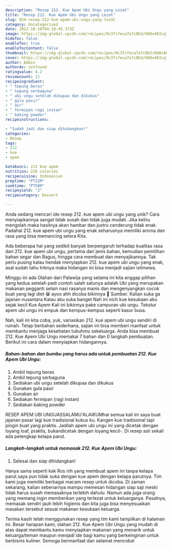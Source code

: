```yaml
---
description: "Resep 212. Kue Apem Ubi Ungu yang Lezat"
title: "Resep 212. Kue Apem Ubi Ungu yang Lezat"
slug: 924-resep-212-kue-apem-ubi-ungu-yang-lezat
category: Uncategorized
date: 2022-10-10T04:10:45.373Z
image: https://img-global.cpcdn.com/recipes/0c37cfeca7a7c0b3/680x482cq70/212-kue-apem-ubi-ungu-foto-resep-utama.jpg
hideToc: false
enableToc: true
enableTocContent: false
thumbnail: https://img-global.cpcdn.com/recipes/0c37cfeca7a7c0b3/680x482cq70/212-kue-apem-ubi-ungu-foto-resep-utama.jpg
cover: https://img-global.cpcdn.com/recipes/0c37cfeca7a7c0b3/680x482cq70/212-kue-apem-ubi-ungu-foto-resep-utama.jpg
author: Admin
authorAv: notfound
ratingvalue: 4.2
reviewcount: 11
recipeingredient:
- " tepung beras"
- " tepung serbaguna"
- " ubi ungu setelah dikupaa dan dikukus"
- " gula pasir"
- " air"
- " fermipan ragi instan"
- " baking powder"
recipeinstructions:

- "Sudah jadi dan siap dihidangkan!"
categories:
- Resep
tags:
- 212
- kue
- apem

katakunci: 212 kue apem 
nutrition: 226 calories
recipecuisine: Indonesian
preptime: "PT22M"
cooktime: "PT58M"
recipeyield: "2"
recipecategory: Dessert

---
```





Anda sedang mencari ide resep 212. kue apem ubi ungu yang unik? Cara menyiapkannya sangat tidak susah dan tidak juga mudah. Jika keliru mengolah maka hasilnya akan hambar dan justru cenderung tidak enak. Padahal 212. kue apem ubi ungu yang enak seharusnya memiliki aroma dan rasa yang bisa memancing selera Kita.





Ada beberapa hal yang sedikit banyak berpengaruh terhadap kualitas rasa dari 212. kue apem ubi ungu, pertama dari jenis bahan, kemudian pemilihan bahan segar dan Bagus, hingga cara membuat dan menyajikannya. Tak perlu pusing kalau hendak menyiapkan 212. kue apem ubi ungu yang enak,      asal sudah tahu triknya maka hidangan ini bisa menjadi sajian istimewa.














Minggu ini ada Olahan dari Palawija yang selama ini kita anggap pilihan yang kedua setelah padi contoh salah satunya adalah Ubi yang merupakan makanan pegganti selain nasi rasanya manis dan mengenyangkan cocok buat yang lagi diet 😁 ayoo ahh dicoba bikinnya 🤗 Sumber. Kalian suka ga jajanan nusantara Kalau aku suka banget Nah ini nich kue kesukaan aku sejak kecil Kue Apem Kali ini bikinnya pake campuran ubi ungu. Tekstur apem ubi ungu ini empuk dan kempus-kempus seperti kasur busa.






Nah, kali ini kita coba, yuk, variasikan 212. kue apem ubi ungu sendiri di rumah. Tetap berbahan sederhana, sajian ini bisa memberi manfaat untuk membantu menjaga kesehatan tubuhmu sekeluarga. Anda bisa membuat 212. Kue Apem Ubi Ungu memakai 7 bahan dan 0 langkah pembuatan. Berikut ini cara dalam menyiapkan hidangannya.

<!--inarticleads1-->

##### Bahan-bahan dan bumbu yang harus ada untuk pembuatan 212. Kue Apem Ubi Ungu:

1. Ambil  tepung beras
1. Ambil  tepung serbaguna
1. Sediakan  ubi ungu setelah dikupaa dan dikukus
1. Gunakan  gula pasir
1. Gunakan  air
1. Sediakan  fermipan (ragi instan)
1. Sediakan  baking powder


RESEP APEM UBI UNGUASSALAMU&#39;ALAIKUMhai semua kali ini saya buat jajanan pasar lagi kue tradisional kukus ku. Kangen kue tradisional tapi pingin buat yang praktis. Jadilah apem ubi ungu ini yang dicetak dengan loyang loaf, praktis, bukandicetak dengan loyang kecil-. Di resep asli sekali ada pelengkap kelapa parut. 

<!--inarticleads2-->

##### Langkah-langkah untuk memasak 212. Kue Apem Ubi Ungu:


1. Selesai dan siap dihidangkan!

Hanya sama seperti kak Ros nih yang membuat apem ini tanpa kelapa parut.saya pun tidak suka dengan kue apem dengan kelapa parutnya. Tim kami juga memiliki berbagai macam resep untuk dicoba. Di zaman sekarang, kalian sebenarnya mampu memesan hidangan siap saji meski tidak harus susah memasaknya terlebih dahulu. Namun ada juga orang yang memang ingin memberikan yang terlezat untuk keluarganya. Pasalnya, memasak sendiri jauh lebih higienis dan kita juga bisa menyesuaikan masakan tersebut sesuai makanan kesukaan keluarga. 

Terima kasih telah menggunakan resep yang tim kami tampilkan di halaman ini. Besar harapan kami, olahan 212. Kue Apem Ubi Ungu yang mudah di atas dapat membantu kamu menyiapkan makanan yang menarik untuk keluarga/teman maupun menjadi ide bagi kamu yang berkeinginan untuk berbisnis kuliner. Semoga bermanfaat dan selamat mencoba!

